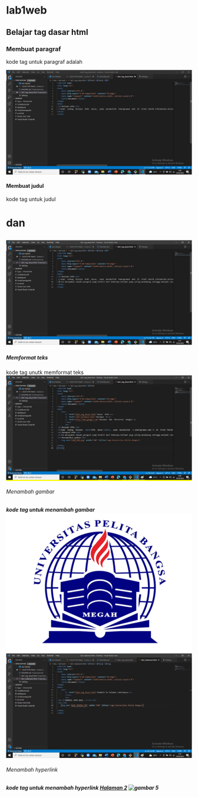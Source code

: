 # lab1web
## Belajar tag dasar html

### Membuat paragraf
kode tag untuk paragraf adalah <p>
![Gambar 1](screenshoot/ss1.jpeg)

#### Membuat judul
kode tag untuk judul <h1> dan <h2>
![gambar 2](screenshoot/ss2.jpeg)

##### Memformat teks
kode tag unutk memformat teks <b> <i> <mark> <strong>
![gambar 3](screenshoot/ss3.jpeg)

###### Menambah gambar
kode tag untuk menambah gambar <img  src="Logo_UPB.png"  title="Logo  Univeritas  Pelita  Bangsa">
![gmabar 4](screenshoot/ss4.jpeg)

###### Menambah hyperlink
kode tag untuk menambah hyperlink <a  href="halaman2.html">Halaman  2</a>
![gambar 5](screenshot/ss5.jpeg)